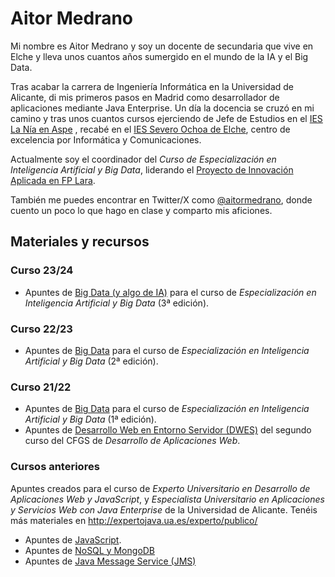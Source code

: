 # Aitor Medrano

Mi nombre es Aitor Medrano y soy un docente de secundaria que vive en Elche y lleva unos cuantos años sumergido en el mundo de la IA y el Big Data.

Tras acabar la carrera de Ingeniería Informática en la Universidad de Alicante, di mis primeros pasos en Madrid como desarrollador de aplicaciones mediante Java Enterprise. Un día la docencia se cruzó en mi camino y tras unos cuantos cursos ejerciendo de Jefe de Estudios en el [IES La Nía en Aspe](https://portal.edu.gva.es/ieslania/) , recabé en el [IES Severo Ochoa de Elche](https://portal.edu.gva.es/03013224/), centro de excelencia por Informática y Comunicaciones.

Actualmente soy el coordinador del *Curso de Especialización en Inteligencia Artificial y Big Data*, liderando el [Proyecto de Innovación Aplicada en FP Lara](https://piafplara.es/).

También me puedes encontrar en Twitter/X como [@aitormedrano](https://twitter.com/aitormedrano), donde cuento un poco lo que hago en clase y comparto mis aficiones.

## Materiales y recursos

### Curso 23/24

* Apuntes de [Big Data (y algo de IA)](https://aitor-medrano.github.io/iabd/) para el curso de *Especialización en Inteligencia Artificial y Big Data* (3ª edición).

### Curso 22/23

* Apuntes de [Big Data](https://aitor-medrano.github.io/iabd2223/) para el curso de *Especialización en Inteligencia Artificial y Big Data* (2ª edición).

### Curso 21/22

* Apuntes de [Big Data](https://aitor-medrano.github.io/bigdata2122/) para el curso de *Especialización en Inteligencia Artificial y Big Data* (1ª edición).
* Apuntes de [Desarrollo Web en Entorno Servidor (DWES)](https://aitor-medrano.github.io/dwes2122/) del segundo curso del CFGS de *Desarrollo de Aplicaciones Web*.

### Cursos anteriores
 
Apuntes creados para el curso de *Experto Universitario en Desarrollo de Aplicaciones Web y JavaScript*, y *Especialista Universitario en Aplicaciones y Servicios Web con Java Enterprise* de la Universidad de Alicante. Tenéis más materiales en <http://expertojava.ua.es/experto/publico/>

* Apuntes de [JavaScript](http://expertojava.ua.es/experto/publico/2015-16/js-expertojava.html).
* Apuntes de [NoSQL y MongoDB](http://expertojava.ua.es/experto/publico/2015-16/nosql-expertojava.html)
* Apuntes de [Java Message Service (JMS)](http://www.jtech.ua.es/j2ee/2011-2012/restringido/mens/index.html)
